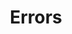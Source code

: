 ---
title: Errors
position_number: 3
parameters:
  - name:
    content:
content_markdown: |-
  Typical HTTP Response Codes used by Vehichaul API
  | Code | Name | Description |
  | --- | --- | --- |
  | 200 | OK | Success |
  | 201 | Created | Creation Successful |
  | 202 | Accepted | Data Stored |
  | 400 | Bad Request | We could not process that action |
  | 403 | Forbidden | We couldn't authenticate you |
left_code_blocks:
  - code_block:
    title: 
    language: 
right_code_blocks:
  - code_block:
    title:
    language:
---
